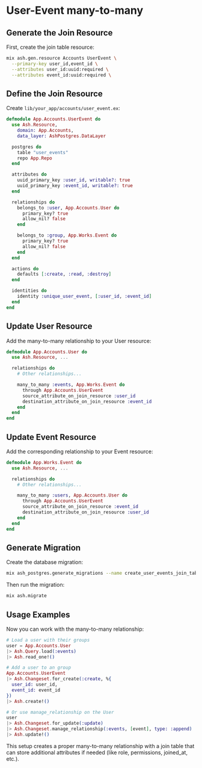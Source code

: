 # User-Event many-to-many

## Generate the Join Resource

First, create the join table resource:

```sh
mix ash.gen.resource Accounts UserEvent \
  --primary-key user_id,event_id \
  --attributes user_id:uuid:required \
  --attributes event_id:uuid:required \
```

## Define the Join Resource

Create `lib/your_app/accounts/user_event.ex`:

```elixir
defmodule App.Accounts.UserEvent do
  use Ash.Resource,
    domain: App.Accounts,
    data_layer: AshPostgres.DataLayer

  postgres do
    table "user_events"
    repo App.Repo
  end

  attributes do
    uuid_primary_key :user_id, writable?: true
    uuid_primary_key :event_id, writable?: true
  end

  relationships do
    belongs_to :user, App.Accounts.User do
      primary_key? true
      allow_nil? false
    end

    belongs_to :group, App.Works.Event do
      primary_key? true
      allow_nil? false
    end
  end

  actions do
    defaults [:create, :read, :destroy]
  end

  identities do
    identity :unique_user_event, [:user_id, :event_id]
  end
end
```

## Update User Resource

Add the many-to-many relationship to your User resource:

```elixir
defmodule App.Accounts.User do
  use Ash.Resource, ...

  relationships do
    # Other relationships...

    many_to_many :events, App.Works.Event do
      through App.Accounts.UserEvent
      source_attribute_on_join_resource :user_id
      destination_attribute_on_join_resource :event_id
    end
  end
end
```

## Update Event Resource

Add the corresponding relationship to your Event resource:

```elixir
defmodule App.Works.Event do
  use Ash.Resource, ...

  relationships do
    # Other relationships...

    many_to_many :users, App.Accounts.User do
      through App.Accounts.UserEvent
      source_attribute_on_join_resource :event_id
      destination_attribute_on_join_resource :user_id
    end
  end
end
```

## Generate Migration

Create the database migration:

```sh
mix ash_postgres.generate_migrations --name create_user_events_join_table
```

Then run the migration:

```sh
mix ash.migrate
```

## Usage Examples

Now you can work with the many-to-many relationship:

```elixir
# Load a user with their groups
user = App.Accounts.User
|> Ash.Query.load(:events)
|> Ash.read_one!()

# Add a user to an group
App.Accounts.UserEvent
|> Ash.Changeset.for_create(:create, %{
  user_id: user_id,
  event_id: event_id
})
|> Ash.create!()

# Or use manage_relationship on the User
user
|> Ash.Changeset.for_update(:update)
|> Ash.Changeset.manage_relationship(:events, [event], type: :append)
|> Ash.update!()
```

This setup creates a proper many-to-many relationship with a join table that can store additional attributes if needed (like role, permissions, joined_at, etc.).
